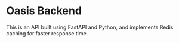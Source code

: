 # Oasis Backend
This is an API built using FastAPI and Python, and implements Redis caching for faster response time.
